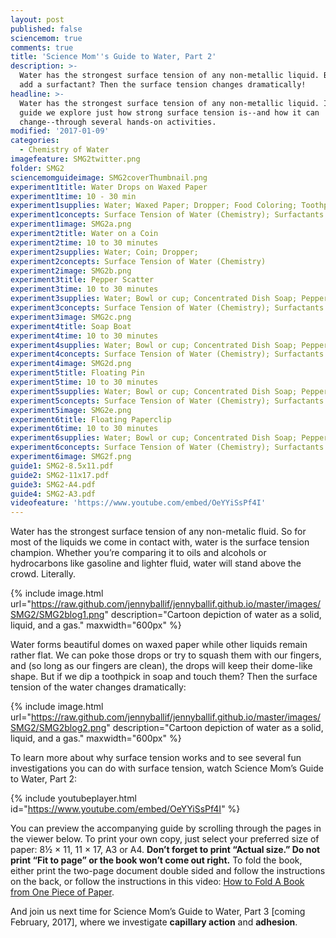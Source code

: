 ```yaml
---
layout: post
published: false
sciencemom: true
comments: true
title: 'Science Mom''s Guide to Water, Part 2'
description: >-
  Water has the strongest surface tension of any non-metallic liquid. But if you
  add a surfactant? Then the surface tension changes dramatically!
headline: >-
  Water has the strongest surface tension of any non-metallic liquid. In this
  guide we explore just how strong surface tension is--and how it can
  change--through several hands-on activities.
modified: '2017-01-09'
categories:
  - Chemistry of Water
imagefeature: SMG2twitter.png
folder: SMG2
sciencemomguideimage: SMG2coverThumbnail.png
experiment1title: Water Drops on Waxed Paper
experiment1time: 10 - 30 min
experiment1supplies: Water; Waxed Paper; Dropper; Food Coloring; Toothpick; Soap;
experiment1concepts: Surface Tension of Water (Chemistry); Surfactants (Chemistry)
experiment1image: SMG2a.png
experiment2title: Water on a Coin
experiment2time: 10 to 30 minutes
experiment2supplies: Water; Coin; Dropper;
experiment2concepts: Surface Tension of Water (Chemistry)
experiment2image: SMG2b.png
experiment3title: Pepper Scatter
experiment3time: 10 to 30 minutes
experiment3supplies: Water; Bowl or cup; Concentrated Dish Soap; Pepper
experiment3concepts: Surface Tension of Water (Chemistry); Surfactants (Chemistry)
experiment3image: SMG2c.png
experiment4title: Soap Boat
experiment4time: 10 to 30 minutes
experiment4supplies: Water; Bowl or cup; Concentrated Dish Soap; Pepper
experiment4concepts: Surface Tension of Water (Chemistry); Surfactants (Chemistry)
experiment4image: SMG2d.png
experiment5title: Floating Pin
experiment5time: 10 to 30 minutes
experiment5supplies: Water; Bowl or cup; Concentrated Dish Soap; Pepper
experiment5concepts: Surface Tension of Water (Chemistry); Surfactants (Chemistry)
experiment5image: SMG2e.png
experiment6title: Floating Paperclip
experiment6time: 10 to 30 minutes
experiment6supplies: Water; Bowl or cup; Concentrated Dish Soap; Pepper
experiment6concepts: Surface Tension of Water (Chemistry); Surfactants (Chemistry)
experiment6image: SMG2f.png
guide1: SMG2-8.5x11.pdf
guide2: SMG2-11x17.pdf
guide3: SMG2-A4.pdf
guide4: SMG2-A3.pdf
videofeature: 'https://www.youtube.com/embed/OeYYiSsPf4I'
---
```

Water has the strongest surface tension of any non-metalic fluid. So for most of the liquids we come in contact with, water is the surface tension champion. Whether you’re comparing it to oils and alcohols or hydrocarbons like gasoline and lighter fluid, water will stand above the crowd. Literally.

{% include image.html url="https://raw.github.com/jennyballif/jennyballif.github.io/master/images/SMG2/SMG2blog1.png" description="Cartoon depiction of water as a solid, liquid, and a gas." maxwidth="600px" %}

Water forms beautiful domes on waxed paper while other liquids remain rather flat. We can poke those drops or try to squash them with our fingers, and (so long as our fingers are clean), the drops will keep their dome-like shape. But if we dip a toothpick in soap and touch them? Then the surface tension of the water changes dramatically:

{% include image.html url="https://raw.github.com/jennyballif/jennyballif.github.io/master/images/SMG2/SMG2blog2.png" description="Cartoon depiction of water as a solid, liquid, and a gas." maxwidth="600px" %}

To learn more about why surface tension works and to see several fun investigations you can do with surface tension, watch Science Mom’s Guide to Water, Part 2:


{% include youtubeplayer.html id="https://www.youtube.com/embed/OeYYiSsPf4I" %}

You can preview the accompanying guide by scrolling through the pages in the viewer below. To print your own copy, just select your preferred size of paper: 8½ &times; 11, 11 &times; 17, A3 or A4. __Don’t forget to print “Actual size.” Do not print “Fit to page” or the book won’t come out right.__ To fold the book, either print the two-page document double sided and follow the instructions on the back, or follow the instructions in this video: [How to Fold A Book from One Piece of Paper](https://www.youtube.com/watch?v=E0sS59oMBe0&t=3s). 

And join us next time for Science Mom’s Guide to Water, Part 3 [coming February, 2017], where we investigate **capillary action** and **adhesion**.
